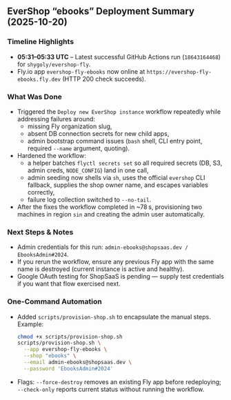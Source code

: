 ## EverShop “ebooks” Deployment Summary (2025-10-20)

### Timeline Highlights
- **05:31–05:33 UTC** – Latest successful GitHub Actions run (`18643164468`) for `shygoly/evershop-fly`.
- Fly.io app `evershop-fly-ebooks` now online at `https://evershop-fly-ebooks.fly.dev` (HTTP 200 check succeeds).

### What Was Done
- Triggered the `Deploy new EverShop instance` workflow repeatedly while addressing failures around:
  - missing Fly organization slug,
  - absent DB connection secrets for new child apps,
  - admin bootstrap command issues (`bash` shell, CLI entry point, required `--name` argument, quoting).
- Hardened the workflow:
  - a helper batches `flyctl secrets set` so all required secrets (DB, S3, admin creds, `NODE_CONFIG`) land in one call,
  - admin seeding now shells via `sh`, uses the official `evershop` CLI fallback, supplies the shop owner name, and escapes variables correctly,
  - failure log collection switched to `--no-tail`.
- After the fixes the workflow completed in ~78 s, provisioning two machines in region `sin` and creating the admin user automatically.

### Next Steps & Notes
- Admin credentials for this run: `admin-ebooks@shopsaas.dev / EbooksAdmin#2024`.
- If you rerun the workflow, ensure any previous Fly app with the same name is destroyed (current instance is active and healthy).
- Google OAuth testing for ShopSaaS is pending — supply test credentials if you want that flow exercised next.

### One-Command Automation
- Added `scripts/provision-shop.sh` to encapsulate the manual steps. Example:
  ```bash
  chmod +x scripts/provision-shop.sh
  scripts/provision-shop.sh \
    --app evershop-fly-ebooks \
    --shop "ebooks" \
    --email admin-ebooks@shopsaas.dev \
    --password 'EbooksAdmin#2024'
  ```
- Flags: `--force-destroy` removes an existing Fly app before redeploying; `--check-only` reports current status without running the workflow.
